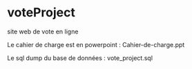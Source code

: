 # voteProject
site web de vote en ligne

Le cahier de charge est en powerpoint : Cahier-de-charge.ppt

Le sql dump du base de données : vote_project.sql
